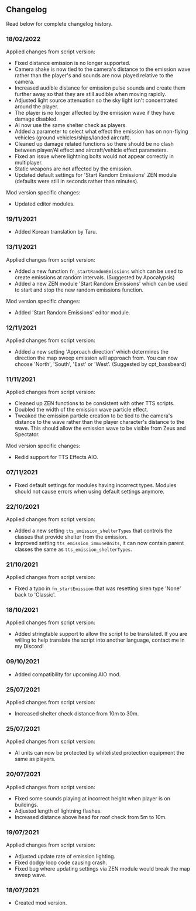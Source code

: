 ## Changelog
Read below for complete changelog history.

### 18/02/2022
Applied changes from script version:
- Fixed distance emission is no longer supported.
- Camera shake is now tied to the camera's distance to the emission wave rather than the player's and sounds are now played relative to the camera.
- Increased audible distance for emission pulse sounds and create them further away so that they are still audible when moving rapidly.
- Adjusted light source attenuation so the sky light isn't concentrated around the player.
- The player is no longer affected by the emission wave if they have damage disabled.
- AI now use the same shelter check as players.
- Added a parameter to select what effect the emission has on non-flying vehicles (ground vehicles/ships/landed aircraft).
- Cleaned up damage related functions so there should be no clash between player/AI effect and aircraft/vehicle effect parameters.
- Fixed an issue where lightning bolts would not appear correctly in multiplayer.
- Static weapons are not affected by the emission.
- Updated default settings for 'Start Random Emissions' ZEN module (defaults were still in seconds rather than minutes).

Mod version specific changes:
- Updated editor modules.

### 19/11/2021
- Added Korean translation by Taru.

### 13/11/2021
Applied changes from script version:
- Added a new function `fn_startRandomEmissions` which can be used to create emissions at random intervals. (Suggested by Apocalypsis)
- Added a new ZEN module 'Start Random Emissions' which can be used to start and stop the new random emissions function.

Mod version specific changes:
- Added 'Start Random Emissions' editor module.

### 12/11/2021
Applied changes from script version:
- Added a new setting 'Approach direction' which determines the direction the map sweep emission will approach from. You can now choose 'North', 'South', 'East' or 'West'. (Suggested by cpt_bassbeard)

### 11/11/2021
Applied changes from script version:
- Cleaned up ZEN functions to be consistent with other TTS scripts.
- Doubled the width of the emission wave particle effect.
- Tweaked the emission particle creation to be tied to the camera's distance to the wave rather than the player character's distance to the wave. This should allow the emission wave to be visible from Zeus and Spectator.

Mod version specific changes:
- Redid support for TTS Effects AIO.

### 07/11/2021
- Fixed default settings for modules having incorrect types. Modules should not cause errors when using default settings anymore.

### 22/10/2021
Applied changes from script version:
- Added a new setting `tts_emission_shelterTypes` that controls the classes that provide shelter from the emission.
- Improved setting `tts_emission_immuneUnits`, it can now contain parent classes the same as `tts_emission_shelterTypes`.

### 21/10/2021
Applied changes from script version:
- Fixed a typo in `fn_startEmission` that was resetting siren type 'None' back to 'Classic'.

### 18/10/2021
Applied changes from script version:
- Added stringtable support to allow the script to be translated. If you are willing to help translate the script into another language, contact me in my Discord!

### 09/10/2021
- Added compatibility for upcoming AIO mod.

### 25/07/2021
Applied changes from script version:
- Increased shelter check distance from 10m to 30m.

### 25/07/2021
Applied changes from script version:
- AI units can now be protected by whitelisted protection equipment the same as players.

### 20/07/2021
Applied changes from script version:
- Fixed some sounds playing at incorrect height when player is on buildings.
- Adjusted length of lightning flashes.
- Increased distance above head for roof check from 5m to 10m.

### 19/07/2021
Applied changes from script version:
- Adjusted update rate of emission lighting.
- Fixed dodgy loop code causing crash.
- Fixed bug where updating settings via ZEN module would break the map sweep wave.

### 18/07/2021
- Created mod version.
